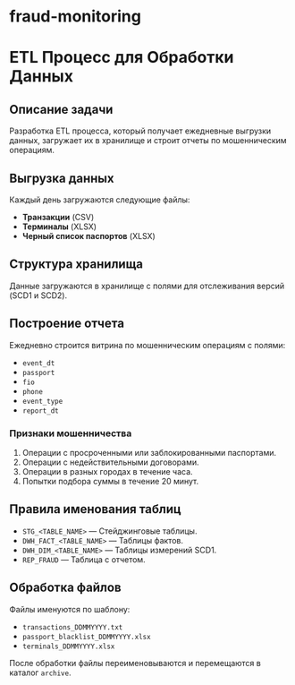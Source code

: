 # fraud-monitoring
# ETL Процесс для Обработки Данных

## Описание задачи

Разработка ETL процесса, который получает ежедневные выгрузки данных, загружает их в хранилище и строит отчеты по мошенническим операциям.

## Выгрузка данных

Каждый день загружаются следующие файлы:
- **Транзакции** (CSV)
- **Терминалы** (XLSX)
- **Черный список паспортов** (XLSX)

## Структура хранилища

Данные загружаются в хранилище с полями для отслеживания версий (SCD1 и SCD2).

## Построение отчета

Ежедневно строится витрина по мошенническим операциям с полями:
- `event_dt`
- `passport`
- `fio`
- `phone`
- `event_type`
- `report_dt`

### Признаки мошенничества

1. Операции с просроченными или заблокированными паспортами.
2. Операции с недействительными договорами.
3. Операции в разных городах в течение часа.
4. Попытки подбора суммы в течение 20 минут.

## Правила именования таблиц

- `STG_<TABLE_NAME>` — Стейджинговые таблицы.
- `DWH_FACT_<TABLE_NAME>` — Таблицы фактов.
- `DWH_DIM_<TABLE_NAME>` — Таблицы измерений SCD1.
- `REP_FRAUD` — Таблица с отчетом.

## Обработка файлов

Файлы именуются по шаблону:
- `transactions_DDMMYYYY.txt`
- `passport_blacklist_DDMMYYYY.xlsx`
- `terminals_DDMMYYYY.xlsx`

После обработки файлы переименовываются и перемещаются в каталог `archive`.

